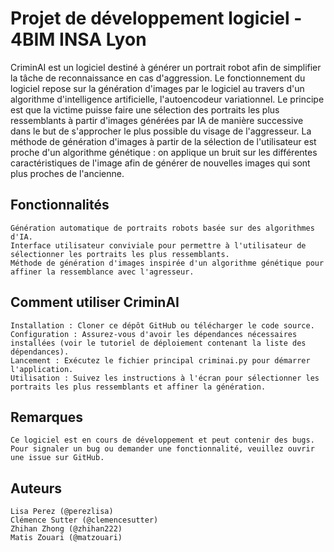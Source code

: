 # Projet de développement logiciel - 4BIM INSA Lyon

CriminAI est un logiciel destiné à générer un portrait robot afin de simplifier la tâche de reconnaissance en cas d'aggression.
Le fonctionnement du logiciel repose sur la génération d'images par le logiciel au travers d'un algorithme d'intelligence artificielle, l'autoencodeur variationnel.
Le principe est que la victime puisse faire une sélection des portraits les plus ressemblants à partir d'images générées par IA de manière successive dans le but de s'approcher le plus possible du visage de l'aggresseur. La méthode de génération d'images à partir de la sélection de l'utilisateur est proche d'un algorithme génétique : on applique un bruit sur les différentes caractéristiques de l'image afin de générer de nouvelles images qui sont plus proches de l'ancienne.


## Fonctionnalités

    Génération automatique de portraits robots basée sur des algorithmes d'IA.
    Interface utilisateur conviviale pour permettre à l'utilisateur de sélectionner les portraits les plus ressemblants.
    Méthode de génération d'images inspirée d'un algorithme génétique pour affiner la ressemblance avec l'agresseur.


## Comment utiliser CriminAI

    Installation : Cloner ce dépôt GitHub ou télécharger le code source.
    Configuration : Assurez-vous d'avoir les dépendances nécessaires installées (voir le tutoriel de déploiement contenant la liste des dépendances).
    Lancement : Exécutez le fichier principal criminai.py pour démarrer l'application.
    Utilisation : Suivez les instructions à l'écran pour sélectionner les portraits les plus ressemblants et affiner la génération.


## Remarques

    Ce logiciel est en cours de développement et peut contenir des bugs.
    Pour signaler un bug ou demander une fonctionnalité, veuillez ouvrir une issue sur GitHub.

## Auteurs

    Lisa Perez (@perezlisa)
    Clémence Sutter (@clemencesutter)
    Zhihan Zhong (@zhihan222)
    Matis Zouari (@matzouari)
